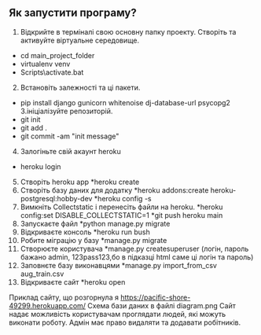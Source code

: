 Як запустити програму?
---------------------------------------
1. Відкрийте в терміналі свою основну папку проекту. Створіть та активуйте віртуальне середовище.
* cd main_project_folder
* virtualenv venv
* Scripts\activate.bat
2. Встановіть залежності та ці пакети.
* pip install django gunicorn whitenoise dj-database-url psycopg2
3.ініціалізуйте репозиторій.
* git init
* git add .
* git commit -am "init message" 
4. Залогіньте свій акаунт heroku
* heroku login
5. Створіть heroku арр
*heroku create
6. Створіть базу даних для додатку
*heroku addons:create heroku-postgresql:hobby-dev
*heroku config -s
7. Вимкніть Collectstatic і перенесіть файли на heroku.
*heroku config:set DISABLE_COLLECTSTATIC=1
*git push heroku main
8. Запускаєте файл
*python manage.py migrate
9. Відкриваєте консоль
*heroku run bush
10. Робите міграцію у базу
*manage.py migrate
11. Створюєте користувача
*manage.py createsuperuser
(логін, пароль бажано admin, 123pass123,бо в підказці html саме ці логін та пароль)
12. Заповнєте базу виконавцями
*manage.py import_from_csv aug_train.csv
13. Відкриваєте сайт 
*heroku open


Приклад сайту, що розгорнула я
https://pacific-shore-49299.herokuapp.com/
Схема бази даних в файлі diagram.png
Сайт надає можливість користувачам проглядати людей, які можуть виконати роботу.
Адмін має право видаляти та додавати робітників.
